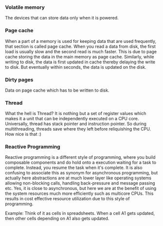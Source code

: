 
### Volatile memory
The devices that can store data only when it is powered. 



### Page cache

When a part of a memory is used for keeping data that are used frequently, that section is called page cache. When you read a data from disk, the first load is usually slow and the second read is much faster. This is due to page cache storing the data in the main memory as page cache. Similarly, while writing to disk, the data is first updated in cache thereby delaying the write to disk. But eventually within seconds, the data is updated on the disk.



### Dirty pages

Data on page cache which has to be written to disk. 


### Thread
What the hell is Thread? It is nothing but a set of register values which makes it a unit that can be independently executed on a CPU core. Universally, thread has stack pointer and instruction pointer. So during multithreading, threads save where they left before reliquishing the CPU. How nice is that :) 


### Reactive Programming
Reactive programming is a different style of programming, where you build composable components and do hold onto a execution waiting for a task to complete. Instead, you resume the task when it's complete. It is also confusing to associate this as synonym for asynchronous programming, but actually here abstractions are at much lower layer like operating systems allowing non-blocking calls, handling back-pressure and message passing etc. Yes, it is close to asynchronous, but here we are at the benefit of using the system resources much more efficiently such as multicore CPUs. This results in cost effective resource utilization due to this 
style of programming. 

Example: Think of it as cells in spreadsheets. When a cell A1 gets updated, then other cells depending on A1 also gets updated. 
